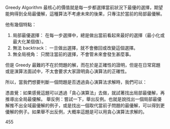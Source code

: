 
Greedy Algorithm 最核心的價值就是每一步都選擇當前狀況下最優的選擇，期望能夠得到全局最優解，這種算法不考慮未來的後果，只專注於當前的局部最優解。

他有幾個特點：
1. 局部最優選擇： 在每一步選擇中，總是做出當前看起來最好的選擇（最小化或最大化某個值）。
2. 無法 backtrack： 一旦做出選擇，就不會撤回或改變這個選擇。
3. 無全局視角： 只關注當前的選擇，不會管未來會發生甚麼事。

但是 Greedy 最難的不在於問題的解，而在於是正確性的證明，但是在日常寫題或是演算法面試中，不太會要求大家證明貪心演算法的正確性。

所以，當我們想要判斷一個問題是否透過貪心演算法求解時，我們可以：

憑直覺：如果感覺這題可以透過「貪心演算法」去做，就試著找出局部最優解，再推導出全局最優解。
舉反例：嘗試一下，舉出反例。也就是說找出一個局部最優解推不出全域最優解的例子，或是找出一個取代當前子問題的最優解，可以得到更優解的例子。如果舉不出反例，大概率這題是可以用貪心演算法求解的。

455